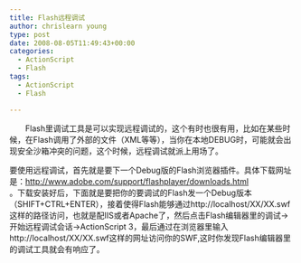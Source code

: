 ```yaml
---
title: Flash远程调试
author: chrislearn young
type: post
date: 2008-08-05T11:49:43+00:00
categories:
  - ActionScript
  - Flash
tags:
  - ActionScript
  - Flash

---
```

　　Flash里调试工具是可以实现远程调试的，这个有时也很有用，比如在某些时候，在Flash调用了外部的文件（XML等等），当你在本地DEBUG时，可能就会出现安全沙箱冲突的问题，这个时候，远程调试就派上用场了。
  
要使用远程调试，首先就是要下一个Debug版的Flash浏览器插件。具体下载网址是：<a href="http://www.adobe.com/support/flashplayer/downloads.html" target="_blank">http://www.adobe.com/support/flashplayer/downloads.html<br /> </a>。下载安装好后，下面就是要把你的要调试的Flash发一个Debug版本（SHIFT+CTRL+ENTER），接着使得Flash能够通过http://localhost/XX/XX.swf这样的路径访问，也就是配IIS或者Apache了，然后点击Flash编辑器里的调试->开始远程调试会话->ActionScript 3，最后通过在浏览器里输入http://localhost/XX/XX.swf这样的网址访问你的SWF,这时你发现Flash编辑器里的调试工具就会有响应了。